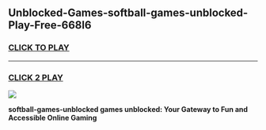 
## Unblocked-Games-softball-games-unblocked-Play-Free-668l6
<h3>
<a href="https://premium76.site?title=softball-games-unblocked&ref=09A">CLICK TO PLAY</a></h3>
<hr>

<h3>
<a href="https://premium76.site?title=softball-games-unblocked&ref=09A">CLICK 2 PLAY</a>
  
</h3>

<a href="https://premium76.site?title=softball-games-unblocked&ref=09A"><img src="https://clearcache.store/games.png"></a>


**softball-games-unblocked games unblocked: Your Gateway to Fun and Accessible Online Gaming**
